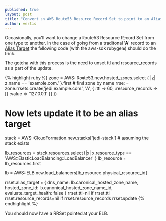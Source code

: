 ```yaml
---
published: true
layout: post
title: "Convert an AWS Route53 Resource Record Set to point to an Alias Target"
author: vertis
---
```

Occasionally, you'll want to change a Route53 Resource Record Set from one type to another. In the case of going from a traditonal '**A**' record to an [Alias Target](http://docs.aws.amazon.com/Route53/latest/DeveloperGuide/CreatingAliasRRSets.html) the following code (with the aws-sdk rubygem) should do the trick.
<!--more-->

The gotcha with this process is the need to unset ttl and resource_records as a part of the update.

{% highlight ruby %}
zone = AWS::Route53.new.hosted_zones.select { |z| z.name == 'example.com.' }.first # find zone by name
rrset = zone.rrsets.create('jedi.example.com.', 'A', { :ttl => 60, :resource_records => [{ :value => '127.0.0.1' }] })

# Now lets update it to be an alias target
stack = AWS::CloudFormation.new.stacks['jedi-stack'] # assuming the stack exists

lb_resources = stack.resources.select {|x| x.resource_type == 'AWS::ElasticLoadBalancing::LoadBalancer' }
lb_resource = lb_resources.first

lb = AWS::ELB.new.load_balancers[lb_resource.physical_resource_id]

rrset.alias_target = { dns_name: lb.canonical_hosted_zone_name, hosted_zone_id: lb.canonical_hosted_zone_name_id, evaluate_target_health: false }
rrset.ttl=nil if rrset.ttl
rrset.resource_records=nil if rrset.resource_records
rrset.update
{% endhighlight %}

You should now have a RRSet pointed at your ELB.
